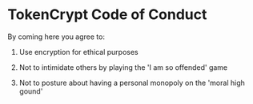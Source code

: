 # TokenCrypt Code of Conduct

By coming here you agree to:

1. Use encryption for ethical purposes

2. Not to intimidate others by playing the 'I am so offended' game

3. Not to posture about having a personal monopoly on the 'moral high gound'
